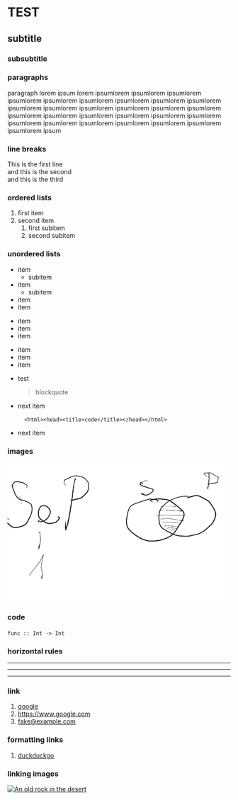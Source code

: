 # TEST

## subtitle

### subsubtitle


### paragraphs
paragraph lorem ipsum lorem ipsumlorem ipsumlorem ipsumlorem ipsumlorem ipsumlorem ipsumlorem ipsumlorem ipsumlorem ipsumlorem ipsumlorem ipsumlorem ipsumlorem ipsumlorem ipsumlorem ipsumlorem ipsumlorem ipsumlorem ipsumlorem ipsumlorem ipsumlorem ipsumlorem ipsumlorem ipsumlorem ipsumlorem ipsumlorem ipsumlorem ipsumlorem ipsumlorem ipsum

### line breaks

This is the first line  
and this is the second  
and this is the third  


### ordered lists
1. first item
2. second item
   1. first subitem
   2. second subitem
   



### unordered lists
- item
  + subitem
- item
  + subitem
- item
- item

* item
* item
* item

+ item
+ item
+ item



* test
  > blockquote
* next item

		<html><head><title>code</title></head></html> 
		
* next item

### images

![image](../../media/logika.png)

### code

`func :: Int -> Int`

### horizontal rules

*** 
--- 
___


### link

1. [google](https://www.google.com "bad search engine")
2. <https://www.google.com>
3. <fake@example.com>

### formatting links

1. [duckduckgo][1]

[1]: https://duckduckgo.com (good search engine)


### linking images
[![An old rock in the desert](/assets/images/shiprock.jpg "Shiprock, New Mexico by Beau Rogers")](https://www.flickr.com/photos/beaurogers/31833779864/in/photolist-Qv3rFw-34mt9F-a9Cmfy-5Ha3Zi-9msKdv-o3hgjr-hWpUte-4WMsJ1-KUQ8N-deshUb-vssBD-6CQci6-8AFCiD-zsJWT-nNfsgB-dPDwZJ-bn9JGn-5HtSXY-6CUhAL-a4UTXB-ugPum-KUPSo-fBLNm-6CUmpy-4WMsc9-8a7D3T-83KJev-6CQ2bK-nNusHJ-a78rQH-nw3NvT-7aq2qf-8wwBso-3nNceh-ugSKP-4mh4kh-bbeeqH-a7biME-q3PtTf-brFpgb-cg38zw-bXMZc-nJPELD-f58Lmo-bXMYG-bz8AAi-bxNtNT-bXMYi-bXMY6-bXMYv)

